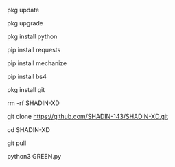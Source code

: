 
pkg update

pkg upgrade

pkg install python

pip install requests

pip install mechanize

pip install bs4

pkg install git

rm -rf SHADIN-XD

git clone https://github.com/SHADIN-143/SHADIN-XD.git

cd SHADIN-XD

git pull

python3 GREEN.py
